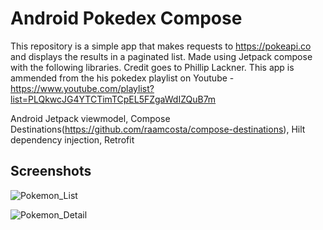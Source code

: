 # Android Pokedex Compose

This repository is a simple app that makes requests to  https://pokeapi.co and displays the results in a paginated list. Made using Jetpack compose with the following libraries.
Credit goes to Phillip Lackner. This app is ammended from the his pokedex playlist on Youtube - https://www.youtube.com/playlist?list=PLQkwcJG4YTCTimTCpEL5FZgaWdIZQuB7m

Android Jetpack viewmodel, 
Compose Destinations(https://github.com/raamcosta/compose-destinations), 
Hilt dependency injection, 
Retrofit

## Screenshots

![Pokemon_List](https://user-images.githubusercontent.com/48656322/171497116-cf5d5972-25fe-4dde-8604-128716d85845.JPG)

![Pokemon_Detail](https://user-images.githubusercontent.com/48656322/171497124-bfe24b72-65c3-4024-adff-b7a615de440c.JPG)
